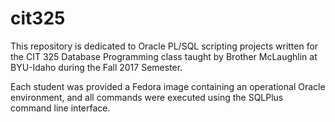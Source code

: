 # cit325
This repository is dedicated to Oracle PL/SQL scripting projects written for the CIT 325 Database Programming class taught by Brother McLaughlin at BYU-Idaho during the Fall 2017 Semester.

Each student was provided a Fedora image containing an operational Oracle environment, and all commands were executed using the SQLPlus command line interface.
